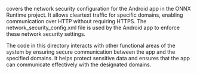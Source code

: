 covers the network security configuration for the Android app in the ONNX Runtime project. It allows cleartext traffic for specific domains, enabling communication over HTTP without requiring HTTPS. The network_security_config.xml file is used by the Android app to enforce these network security settings. 

The code in this directory interacts with other functional areas of the system by ensuring secure communication between the app and the specified domains. It helps protect sensitive data and ensures that the app can communicate effectively with the designated domains.